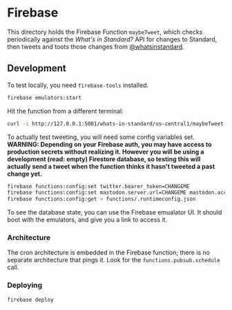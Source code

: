 # Firebase

This directory holds the Firebase Function `maybeTweet`, which checks periodically against the _What's in Standard?_ API for changes to Standard, then tweets and toots those changes from [@whatsinstandard][@whatsinstandard].

## Development

To test locally, you need `firebase-tools` installed.

```sh
firebase emulators:start
```

Hit the function from a different terminal:

```sh
curl -i http://127.0.0.1:5001/whats-in-standard/us-central1/maybeTweet -d '{}'
```

To actually test tweeting, you will need some config variables set. **WARNING: Depending on your Firebase auth, you may have access to production secrets without realizing it. However you will be using a development (read: empty) Firestore database, so testing this will actually send a tweet when the function thinks it hasn't tweeted a past change yet.**

```sh
firebase functions:config:set twitter.bearer_token=CHANGEME
firebase functions:config:set mastodon.server.url=CHANGEME mastodon.access_token=CHANGEME
firebase functions:config:get > functions/.runtimeconfig.json
```

To see the database state, you can use the Firebase emualator UI. It should
boot with the emulators, and give you a link to access it.

### Architecture

The cron architecture is embedded in the Firebase function; there is no
separate architecture that pings it. Look for the `functions.pubsub.schedule`
call.

### Deploying

```sh
firebase deploy
```

[@whatsinstandard]: https://twitter.com/whatsinstandard
